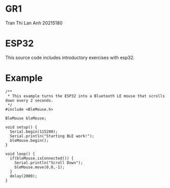 # GR1
Tran Thi Lan Anh 20215180
# ESP32
This source code includes introductory exercises with esp32.
# Example
```
/**
 * This example turns the ESP32 into a Bluetooth LE mouse that scrolls down every 2 seconds.
 */
#include <BleMouse.h>

BleMouse bleMouse;

void setup() {
  Serial.begin(115200);
  Serial.println("Starting BLE work!");
  bleMouse.begin();
}

void loop() {
  if(bleMouse.isConnected()) {
    Serial.println("Scroll Down");
    bleMouse.move(0,0,-1);
  }
  delay(2000);
}
```
